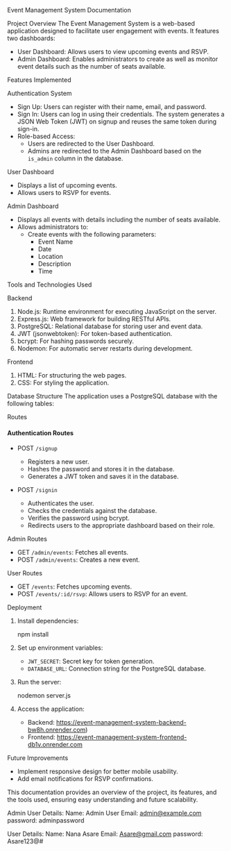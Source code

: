 
Event Management System Documentation



 Project Overview
The Event Management System is a web-based application designed to facilitate user engagement with events. It features two dashboards:



- User Dashboard: Allows users to view upcoming events and RSVP.
- Admin Dashboard: Enables administrators to create as well as monitor event details such as the number of seats available.






Features Implemented


Authentication System
- Sign Up: Users can register with their name, email, and password.
- Sign In: Users can log in using their credentials. The system generates a JSON Web Token (JWT) on signup and reuses the same token during sign-in.
- Role-based Access:
  - Users are redirected to the User Dashboard.
  - Admins are redirected to the Admin Dashboard based on the `is_admin` column in the database.




User Dashboard
- Displays a list of upcoming events.
- Allows users to RSVP for events.




 Admin Dashboard
- Displays all events with details including the number of seats available.
- Allows administrators to:
  - Create events with the following parameters:
    - Event Name
    - Date
    - Location
    - Description
    - Time

  

Tools and Technologies Used




Backend
1. Node.js: Runtime environment for executing JavaScript on the server.
2. Express.js: Web framework for building RESTful APIs.
3. PostgreSQL: Relational database for storing user and event data.
4. JWT (jsonwebtoken): For token-based authentication.
5. bcrypt: For hashing passwords securely.
6. Nodemon: For automatic server restarts during development.




Frontend
1. HTML: For structuring the web pages.
2. CSS: For styling the application.




Database Structure
The application uses a PostgreSQL database with the following tables:


 Routes

#### Authentication Routes
- POST `/signup`
  - Registers a new user.
  - Hashes the password and stores it in the database.
  - Generates a JWT token and saves it in the database.

- POST `/signin`
  - Authenticates the user.
  - Checks the credentials against the database.
  - Verifies the password using bcrypt.
  - Redirects users to the appropriate dashboard based on their role.

Admin Routes
- GET `/admin/events`: Fetches all events.
- POST `/admin/events`: Creates a new event.


User Routes
- GET `/events`: Fetches upcoming events.
- POST `/events/:id/rsvp`: Allows users to RSVP for an event.



 Deployment

1. Install dependencies:

   npm install

2. Set up environment variables:
   - `JWT_SECRET`: Secret key for token generation.
   - `DATABASE_URL`: Connection string for the PostgreSQL database.

3. Run the server:

   nodemon server.js
   
4. Access the application:
   - Backend: https://event-management-system-backend-bw8h.onrender.com)
   - Frontend:   https://event-management-system-frontend-db1v.onrender.com





Future Improvements
- Implement responsive design for better mobile usability.
- Add email notifications for RSVP confirmations.
  

This documentation provides an overview of the project, its features, and the tools used, ensuring easy understanding and future scalability.



Admin User Details:
Name: Admin User
Email: admin@example.com
password: adminpassword

User Details:
Name: Nana Asare
Email: Asare@gmail.com
password: Asare123@#


